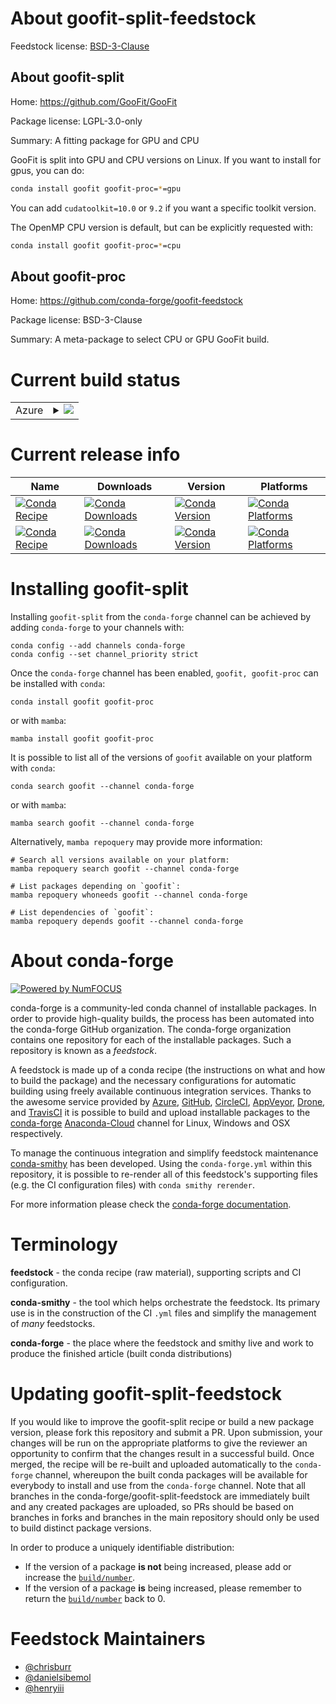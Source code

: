 About goofit-split-feedstock
============================

Feedstock license: [BSD-3-Clause](https://github.com/conda-forge/goofit-split-feedstock/blob/main/LICENSE.txt)


About goofit-split
------------------

Home: https://github.com/GooFit/GooFit

Package license: LGPL-3.0-only

Summary: A fitting package for GPU and CPU

GooFit is split into GPU and CPU versions on Linux. If you want to install for gpus, you can do:

```bash
conda install goofit goofit-proc=*=gpu
```

You can add `cudatoolkit=10.0` or `9.2` if you want a specific toolkit version.

The OpenMP CPU version is default, but can be explicitly requested with:

```bash
conda install goofit goofit-proc=*=cpu
```


About goofit-proc
-----------------

Home: https://github.com/conda-forge/goofit-feedstock

Package license: BSD-3-Clause

Summary: A meta-package to select CPU or GPU GooFit build.

Current build status
====================


<table>
    
  <tr>
    <td>Azure</td>
    <td>
      <details>
        <summary>
          <a href="https://dev.azure.com/conda-forge/feedstock-builds/_build/latest?definitionId=8944&branchName=main">
            <img src="https://dev.azure.com/conda-forge/feedstock-builds/_apis/build/status/goofit-split-feedstock?branchName=main">
          </a>
        </summary>
        <table>
          <thead><tr><th>Variant</th><th>Status</th></tr></thead>
          <tbody><tr>
              <td>linux_64_c_compiler_version12cuda_compilerNonecuda_compiler_versionNonecxx_compiler_version12python3.10.____cpython</td>
              <td>
                <a href="https://dev.azure.com/conda-forge/feedstock-builds/_build/latest?definitionId=8944&branchName=main">
                  <img src="https://dev.azure.com/conda-forge/feedstock-builds/_apis/build/status/goofit-split-feedstock?branchName=main&jobName=linux&configuration=linux%20linux_64_c_compiler_version12cuda_compilerNonecuda_compiler_versionNonecxx_compiler_version12python3.10.____cpython" alt="variant">
                </a>
              </td>
            </tr><tr>
              <td>linux_64_c_compiler_version12cuda_compilerNonecuda_compiler_versionNonecxx_compiler_version12python3.8.____cpython</td>
              <td>
                <a href="https://dev.azure.com/conda-forge/feedstock-builds/_build/latest?definitionId=8944&branchName=main">
                  <img src="https://dev.azure.com/conda-forge/feedstock-builds/_apis/build/status/goofit-split-feedstock?branchName=main&jobName=linux&configuration=linux%20linux_64_c_compiler_version12cuda_compilerNonecuda_compiler_versionNonecxx_compiler_version12python3.8.____cpython" alt="variant">
                </a>
              </td>
            </tr><tr>
              <td>linux_64_c_compiler_version12cuda_compilerNonecuda_compiler_versionNonecxx_compiler_version12python3.9.____73_pypy</td>
              <td>
                <a href="https://dev.azure.com/conda-forge/feedstock-builds/_build/latest?definitionId=8944&branchName=main">
                  <img src="https://dev.azure.com/conda-forge/feedstock-builds/_apis/build/status/goofit-split-feedstock?branchName=main&jobName=linux&configuration=linux%20linux_64_c_compiler_version12cuda_compilerNonecuda_compiler_versionNonecxx_compiler_version12python3.9.____73_pypy" alt="variant">
                </a>
              </td>
            </tr><tr>
              <td>linux_64_c_compiler_version12cuda_compilerNonecuda_compiler_versionNonecxx_compiler_version12python3.9.____cpython</td>
              <td>
                <a href="https://dev.azure.com/conda-forge/feedstock-builds/_build/latest?definitionId=8944&branchName=main">
                  <img src="https://dev.azure.com/conda-forge/feedstock-builds/_apis/build/status/goofit-split-feedstock?branchName=main&jobName=linux&configuration=linux%20linux_64_c_compiler_version12cuda_compilerNonecuda_compiler_versionNonecxx_compiler_version12python3.9.____cpython" alt="variant">
                </a>
              </td>
            </tr><tr>
              <td>osx_64_python3.10.____cpython</td>
              <td>
                <a href="https://dev.azure.com/conda-forge/feedstock-builds/_build/latest?definitionId=8944&branchName=main">
                  <img src="https://dev.azure.com/conda-forge/feedstock-builds/_apis/build/status/goofit-split-feedstock?branchName=main&jobName=osx&configuration=osx%20osx_64_python3.10.____cpython" alt="variant">
                </a>
              </td>
            </tr><tr>
              <td>osx_64_python3.8.____cpython</td>
              <td>
                <a href="https://dev.azure.com/conda-forge/feedstock-builds/_build/latest?definitionId=8944&branchName=main">
                  <img src="https://dev.azure.com/conda-forge/feedstock-builds/_apis/build/status/goofit-split-feedstock?branchName=main&jobName=osx&configuration=osx%20osx_64_python3.8.____cpython" alt="variant">
                </a>
              </td>
            </tr><tr>
              <td>osx_64_python3.9.____73_pypy</td>
              <td>
                <a href="https://dev.azure.com/conda-forge/feedstock-builds/_build/latest?definitionId=8944&branchName=main">
                  <img src="https://dev.azure.com/conda-forge/feedstock-builds/_apis/build/status/goofit-split-feedstock?branchName=main&jobName=osx&configuration=osx%20osx_64_python3.9.____73_pypy" alt="variant">
                </a>
              </td>
            </tr><tr>
              <td>osx_64_python3.9.____cpython</td>
              <td>
                <a href="https://dev.azure.com/conda-forge/feedstock-builds/_build/latest?definitionId=8944&branchName=main">
                  <img src="https://dev.azure.com/conda-forge/feedstock-builds/_apis/build/status/goofit-split-feedstock?branchName=main&jobName=osx&configuration=osx%20osx_64_python3.9.____cpython" alt="variant">
                </a>
              </td>
            </tr>
          </tbody>
        </table>
      </details>
    </td>
  </tr>
</table>

Current release info
====================

| Name | Downloads | Version | Platforms |
| --- | --- | --- | --- |
| [![Conda Recipe](https://img.shields.io/badge/recipe-goofit-green.svg)](https://anaconda.org/conda-forge/goofit) | [![Conda Downloads](https://img.shields.io/conda/dn/conda-forge/goofit.svg)](https://anaconda.org/conda-forge/goofit) | [![Conda Version](https://img.shields.io/conda/vn/conda-forge/goofit.svg)](https://anaconda.org/conda-forge/goofit) | [![Conda Platforms](https://img.shields.io/conda/pn/conda-forge/goofit.svg)](https://anaconda.org/conda-forge/goofit) |
| [![Conda Recipe](https://img.shields.io/badge/recipe-goofit--proc-green.svg)](https://anaconda.org/conda-forge/goofit-proc) | [![Conda Downloads](https://img.shields.io/conda/dn/conda-forge/goofit-proc.svg)](https://anaconda.org/conda-forge/goofit-proc) | [![Conda Version](https://img.shields.io/conda/vn/conda-forge/goofit-proc.svg)](https://anaconda.org/conda-forge/goofit-proc) | [![Conda Platforms](https://img.shields.io/conda/pn/conda-forge/goofit-proc.svg)](https://anaconda.org/conda-forge/goofit-proc) |

Installing goofit-split
=======================

Installing `goofit-split` from the `conda-forge` channel can be achieved by adding `conda-forge` to your channels with:

```
conda config --add channels conda-forge
conda config --set channel_priority strict
```

Once the `conda-forge` channel has been enabled, `goofit, goofit-proc` can be installed with `conda`:

```
conda install goofit goofit-proc
```

or with `mamba`:

```
mamba install goofit goofit-proc
```

It is possible to list all of the versions of `goofit` available on your platform with `conda`:

```
conda search goofit --channel conda-forge
```

or with `mamba`:

```
mamba search goofit --channel conda-forge
```

Alternatively, `mamba repoquery` may provide more information:

```
# Search all versions available on your platform:
mamba repoquery search goofit --channel conda-forge

# List packages depending on `goofit`:
mamba repoquery whoneeds goofit --channel conda-forge

# List dependencies of `goofit`:
mamba repoquery depends goofit --channel conda-forge
```


About conda-forge
=================

[![Powered by
NumFOCUS](https://img.shields.io/badge/powered%20by-NumFOCUS-orange.svg?style=flat&colorA=E1523D&colorB=007D8A)](https://numfocus.org)

conda-forge is a community-led conda channel of installable packages.
In order to provide high-quality builds, the process has been automated into the
conda-forge GitHub organization. The conda-forge organization contains one repository
for each of the installable packages. Such a repository is known as a *feedstock*.

A feedstock is made up of a conda recipe (the instructions on what and how to build
the package) and the necessary configurations for automatic building using freely
available continuous integration services. Thanks to the awesome service provided by
[Azure](https://azure.microsoft.com/en-us/services/devops/), [GitHub](https://github.com/),
[CircleCI](https://circleci.com/), [AppVeyor](https://www.appveyor.com/),
[Drone](https://cloud.drone.io/welcome), and [TravisCI](https://travis-ci.com/)
it is possible to build and upload installable packages to the
[conda-forge](https://anaconda.org/conda-forge) [Anaconda-Cloud](https://anaconda.org/)
channel for Linux, Windows and OSX respectively.

To manage the continuous integration and simplify feedstock maintenance
[conda-smithy](https://github.com/conda-forge/conda-smithy) has been developed.
Using the ``conda-forge.yml`` within this repository, it is possible to re-render all of
this feedstock's supporting files (e.g. the CI configuration files) with ``conda smithy rerender``.

For more information please check the [conda-forge documentation](https://conda-forge.org/docs/).

Terminology
===========

**feedstock** - the conda recipe (raw material), supporting scripts and CI configuration.

**conda-smithy** - the tool which helps orchestrate the feedstock.
                   Its primary use is in the construction of the CI ``.yml`` files
                   and simplify the management of *many* feedstocks.

**conda-forge** - the place where the feedstock and smithy live and work to
                  produce the finished article (built conda distributions)


Updating goofit-split-feedstock
===============================

If you would like to improve the goofit-split recipe or build a new
package version, please fork this repository and submit a PR. Upon submission,
your changes will be run on the appropriate platforms to give the reviewer an
opportunity to confirm that the changes result in a successful build. Once
merged, the recipe will be re-built and uploaded automatically to the
`conda-forge` channel, whereupon the built conda packages will be available for
everybody to install and use from the `conda-forge` channel.
Note that all branches in the conda-forge/goofit-split-feedstock are
immediately built and any created packages are uploaded, so PRs should be based
on branches in forks and branches in the main repository should only be used to
build distinct package versions.

In order to produce a uniquely identifiable distribution:
 * If the version of a package **is not** being increased, please add or increase
   the [``build/number``](https://docs.conda.io/projects/conda-build/en/latest/resources/define-metadata.html#build-number-and-string).
 * If the version of a package **is** being increased, please remember to return
   the [``build/number``](https://docs.conda.io/projects/conda-build/en/latest/resources/define-metadata.html#build-number-and-string)
   back to 0.

Feedstock Maintainers
=====================

* [@chrisburr](https://github.com/chrisburr/)
* [@danielsibemol](https://github.com/danielsibemol/)
* [@henryiii](https://github.com/henryiii/)


